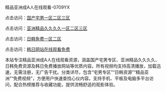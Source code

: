 精品亚洲成A人在线观看-0709YX

点击访问：<a href="https://heiliaoxwd5i8.pages.dev">国产宅男一区二区三区</a>

点击访问：<a href="https://heiliaowzu4ur.pages.dev">亚洲精品久久久久一区二区三区</a>

点击访问：<a href="https://heiliaozj3tjd.pages.dev">日韩免费一区二区</a>

点击访问：<a href="https://heiliaoe8ajia.pages.dev">韩日网站在线观看免费</a>

本站专注精品亚洲成A人在线观看资源，涵盖国产宅男专区、亚洲精品久久久久、日韩免费资源及韩日免费播放网站等优质内容。所有视频均支持高清播放，加载迅速，无需注册，无广告干扰。分类详尽，包含“宅男专区”“日韩资源”“精品亚洲”“免费视频”，方便用户快速查找心仪内容。支持手机、平板及电脑多平台访问，配合热榜推荐与收藏功能，提供流畅舒适的观影体验。

<span style="display:none;">[Canonical link](https://github.com/hai20250709/so22 ）</span>
